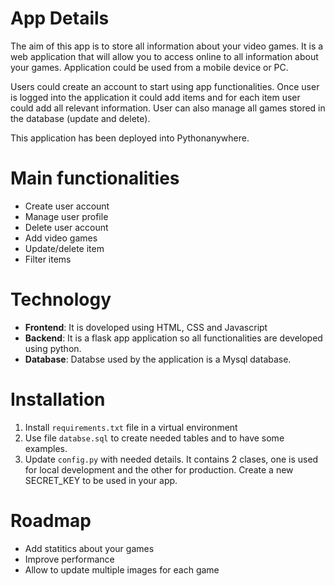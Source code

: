 # App Details

The aim of this app is to store all information about your video games. It is a web application that will allow you to access online to all information about your games. Application could be used from a mobile device or PC.

Users could create an account to start using app functionalities. Once user is logged into the application it could add items and for each item user could add all relevant information. User can also manage all games stored in the database (update and delete).

This application has been deployed into Pythonanywhere.

# Main functionalities

- Create user account
- Manage user profile
- Delete user account
- Add video games
- Update/delete item
- Filter items

# Technology

- **Frontend**: It is doveloped using HTML, CSS and Javascript
- **Backend**: It is a flask app application so all functionalities are developed using python.
- **Database**: Databse used by the application is a Mysql database.

# Installation

1. Install `requirements.txt` file in a virtual environment
2. Use file `databse.sql` to create needed tables and to have some examples.
3. Update `config.py` with needed details. It contains 2 clases, one is used for local development and the other for production. Create a new SECRET_KEY to be used in your app.

# Roadmap

- Add statitics about your games
- Improve performance
- Allow to update multiple images for each game

